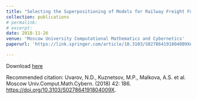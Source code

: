 ```yaml
---
title: "Selecting the Superpositioning of Models for Railway Freight Forecasting"
collection: publications
# permalink:
# excerpt: 
date: 2018-11-26
venue: 'Moscow University Computational Mathematics and Cybernetics'
paperurl: 'https://link.springer.com/article/10.3103/S027864191804009X#citeas'

---
```

Download [here](http://strijov.com/papers/Uvarov2018SuperpositionForecasting_eng.pdf)

Recommended citation: Uvarov, N.D., Kuznetsov, M.P., Malkova, A.S. et al. Moscow Univ.Comput.Math.Cybern. (2018) 42: 186. https://doi.org/10.3103/S027864191804009X.
